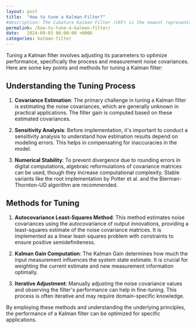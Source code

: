 ```yaml
---
layout: post
title:  "How to tune a Kalman-Filter?"
#description: The Cubature Kalman Filter (CKF) is the newest representative of the sigma-point methods and is based on the Cubature rule.
permalink: /how-to-tune-a-kalman-filter/
date:   2024-09-03 00:00:00 +0000
categories: kalman-filter
---
```


Tuning a Kalman filter involves adjusting its parameters to optimize performance, specifically the process and measurement noise covariances. Here are some key points and methods for tuning a Kalman filter:

## Understanding the Tuning Process

1. **Covariance Estimation**: The primary challenge in tuning a Kalman filter is estimating the noise covariances, which are generally unknown in practical applications. The filter gain is computed based on these estimated covariances.

2. **Sensitivity Analysis**: Before implementation, it's important to conduct a sensitivity analysis to understand how estimation results depend on modeling errors. This helps in compensating for inaccuracies in the model.

3. **Numerical Stability**: To prevent divergence due to rounding errors in digital computations, algebraic reformulations of covariance matrices can be used, though they increase computational complexity. Stable variants like the root implementation by Potter et al. and the Bierman-Thornton-UD algorithm are recommended.

## Methods for Tuning

1. **Autocovariance Least-Squares Method**: This method estimates noise covariances using the autocovariance of output innovations, providing a least-squares estimate of the noise covariance matrices. It is implemented as a linear least-squares problem with constraints to ensure positive semidefiniteness.

2. **Kalman Gain Computation**: The Kalman Gain determines how much the input measurement influences the system state estimate. It is crucial for weighting the current estimate and new measurement information optimally.

3. **Iterative Adjustment**: Manually adjusting the noise covariance values and observing the filter's performance can help in fine-tuning. This process is often iterative and may require domain-specific knowledge.

By employing these methods and understanding the underlying principles, the performance of a Kalman filter can be optimized for specific applications.

[jekyll-docs]: https://jekyllrb.com/docs/home
[jekyll-gh]:   https://github.com/jekyll/jekyll
[jekyll-talk]: https://talk.jekyllrb.com/

